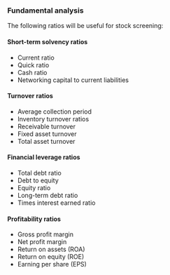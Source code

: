 
### Fundamental analysis
The following ratios will be useful for stock screening:

#### Short-term solvency ratios
* Current ratio
* Quick ratio
* Cash ratio
* Networking capital to current liabilities

#### Turnover ratios
* Average collection period
* Inventory turnover ratios
* Receivable turnover
* Fixed asset turnover
* Total asset turnover

#### Financial leverage ratios
* Total debt ratio
* Debt to equity
* Equity ratio
* Long-term debt ratio
* Times interest earned ratio

#### Profitability ratios
* Gross profit margin
* Net profit margin
* Return on assets (ROA)
* Return on equity (ROE)
* Earning per share (EPS)

